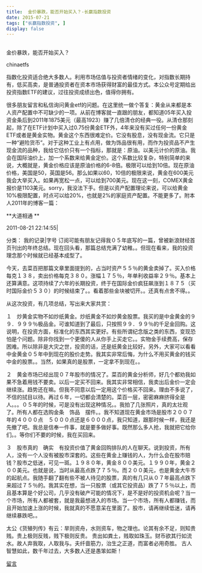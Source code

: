 ```yaml
---
title:  金价暴跌，能否开始买入？-长赢指数投资
date: 2015-07-21
tags: ["长赢指数投资", ]
display: false
---
```



## 



金价暴跌，能否开始买入？




chinaetfs




指数化投资适合绝大多数人。利用市场估值与投资者情绪的变化，对指数长期持有，低买高卖，是普通投资者在资本市场获得财富的最佳方式。本公众号定期给出投资指数ETF的建议，过往投资成绩出色，值得你拥有。


很多朋友留言和私信询问黄金etf的问题。在这里统一做个答复：黄金从来都是本人资产配置中不可缺少的一项。从前在博客就一直跟的朋友，都知道05年买入投资金条后到2011年1875美元（最高1923）赚了几倍清仓的经典一役。从清仓那刻起，除了在ETF计划中买入过0.75份黄金ETF外，4年来没有买过任何一份黄金ETF或者是黄金实物。黄金这个东西很难定价。它没有股息，没有现金流。它只是一种“避险货币”。对于这种工业上有点用，做为饰品很有用，而作为投资品不产生现金流的品种，我给它估价只有一个指标，那就是：原油。以美元计价的原油。我会在国际油价上，加一个系数来给黄金定价。这个系数比较复杂，特别简单的来说，大概就是，黄金价格应该是原油价格的6-8倍。极限可以给到10倍。现在原油价格，美国是50，英国是56。那么如果以60，10倍的极限来说，黄金在600美元我会大举买入。如果再宽松一点，可以给到700美元。现在这一刻，COMEX黄金报价是1103美元。sorry，我没法下手。但是以资产配置理论来说，可以给黄金10%极限配置，时点可以给20%，也就是2%的家庭资产配置。不能更多了。附本人2011年的博客一篇：





**大道相通 ** 



2011-08-21 22:14:55|



分类： 我的记录|字号 订阅可能有朋友记得我０５年底写的一篇，曾被新浪财经首页刊出的年终总结。现在回头看，那篇总结充满了幼稚。。但现在看来，我的投资理念那个时候就已经基本成型了。

今天，去菜百把那篇文章里面提到的，占当时资产５５％的黄金卖掉了。买入价格每克１３８，卖出价格每克３８０。涨幅１７５％，年单利收益率２９％。基本上还算满意。这项持续了六年的长期投资，终于在国际金价疯狂飙涨到１８７５（买时国际金价５３０）的时候结束了。。看着那些金块被切开。。还真有点舍不得。。



从这次投资，有几项总结，写出来大家共赏：

１　炒黄金实物不如炒纸黄金。炒纸黄金不如炒黄金股票。我买的是中金黄金的９９．９９９％极品金。可谁知道到了最后，只按照９９．９９％的千足金回购。这说明，在投资方面，标准化的东西其实更好。有些所谓纪念版之类的东西，变现恐怕是个问题。除非你找到一个更傻的人从你手上买走它。。实物金手续费高，保存困难。所以除非是大灾之世，投资的话，还是纸黄金比较好。另外，大家可以看看中金黄金０５年中到现在的股价走势。我其实非常后悔，为什么不用买黄金的钱买中金的股票。。当然，如果真的是股票，一定拿不到现在。。

２　黄金市场已经出现０７年股市的情况了。菜百的黄金分析师，好几个都劝我如果不急着用钱不要卖。以后一定买不回来。我其实非常相信，我卖出后金价一定会继续涨。趋势还在嘛。但我不同意以后一定用这个价格买不回来。理由不多说了，不信的拭目以待。再过６年，一切都会清楚的。菜百一层，密密麻麻挤得全是人。。。０５年的时候，可是没有出现这种情况。。我拍了几张照片，真的太壮观了。所有人都在选购金条　饰品　摆件。。我不知道现在黄金市场是股市２００７年的４０００点　５０００点还是６０００点，我只知道，跟那时候一样，我还是先撤了吧。我总是信奉一件事，就是要多做好事。既然那么多人抢，我就把它给你们。。等你们不要的时候，我在买回来。

３　股市真的　确实　有投资价值了黄金回购排队的人在聊天。说到投资，所有人，没有一个人没有被股市深套的。这些在黄金上赚钱的人，为什么会在股市赔钱？股市之低迷，可见一斑。１９８０年，黄金８００美元。１９９０年，黄金２００美元。也就是说，当时从最高点跌了７５％。而２００美元，也是黄金大牛市的起航点。我随手翻了翻有些不被人待见的股票，真的有几只从０７年最高点跌下来超过７５％的。我其实在想，当一只股票（或其它投资品）跌了７５％以上，而且基本算是个好公司，几乎没有破产可能的情况下，是不是好的投资机会呢？当一个市场，所有人都被套，就是我最想进入的市场。当一个市场，所有人都赚钱，而且开始加速上涨的时候，我就真的不愿意呆在里面了。股市，请再继续低迷，请再继续暴跌吧。。



太公《货殖列传》有云：旱则资舟，水则资车，物之理也。论其有余不足，则知贵贱。贵上极则反贱，贱下极则反贵。 贵出如粪土，贱取如珠玉。财币欲其行如流水。故人弃我取，人取我与。夫纤啬筋力，治生之正道，而富者必用奇胜。 古人智慧如此，数千年过去，大多数人还是愚笨如斯！









[留言](javascript:;)